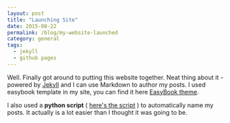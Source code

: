 ```yaml
---
layout: post
title: "Launching Site"
date: 2015-08-22
permalink: /blog/my-website-launched
category: general
tags:
  - jekyll
  - github pages
---
```



Well. Finally got around to putting this website together. Neat thing about it - powered by [Jekyll](http://jekyllrb.com) and I can use Markdown to author my posts. I used easybook template in my site, you can find it here [EasyBook theme](https://github.com/laobubu/jekyll-theme-EasyBook/).

I also used a **python script** ( [here's the script]({{site.baseurl}}/blog/automating-post-generation-with-python) ) to automatically name my posts.
It actually is a lot easier than I thought it was going to be.
